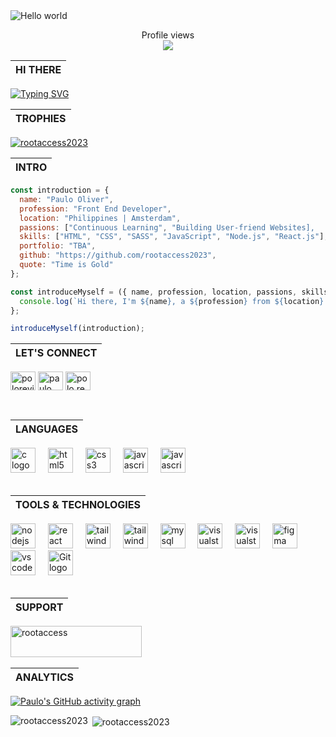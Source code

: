 <img src="https://raw.githubusercontent.com/sagar-viradiya/sagar-viradiya/master/resources/banner.png" alt="Hello world">

<p align="center"> 
  Profile views<br>
  <img src="https://profile-counter.glitch.me/rootaccess2023/count.svg" />
</p>

<!-- ![snake gif](https://github.com/herndev/herndev/blob/output/github-contribution-grid-snake.gif) -->
<!-- |   HI THERE, I'M HERNIE <img height="20px" src="https://raw.githubusercontent.com/ABSphreak/ABSphreak/master/gifs/Hi.gif" />    | -->

|   HI THERE     |
| ----------- |

[![Typing SVG](https://readme-typing-svg.demolab.com?font=Fira+Code&pause=1000&color=00AA71&width=435&lines=I'm+paulo+;I'm+a+passionate+Front+End+Developer;I+build+user-friendly+websites++;And+welcome+to+my+profile!+:%29)](https://git.io/typing-svg)

|   TROPHIES     |
| ----------- |

<p align="left"> <a href="https://github.com/ryo-ma/github-profile-trophy"><img src="https://github-profile-trophy.vercel.app/?username=rootaccess2023&theme=onedark" alt="rootaccess2023" /></a> </p>

|   INTRO     |
| ----------- |

```JavaScript
const introduction = {
  name: "Paulo Oliver",
  profession: "Front End Developer",
  location: "Philippines | Amsterdam",
  passions: ["Continuous Learning", "Building User-friend Websites],
  skills: ["HTML", "CSS", "SASS", "JavaScript", "Node.js", "React.js"],
  portfolio: "TBA",
  github: "https://github.com/rootaccess2023",
  quote: "Time is Gold"
};

const introduceMyself = ({ name, profession, location, passions, skills, portfolio, github, quote }) => {
  console.log(`Hi there, I'm ${name}, a ${profession} from ${location}. My passion lies in ${passions[0]} and ${passions[1]}, and I continuously strive to expand my skillset and knowledge in ${skills.join(", ")} and other programming languages. I am proud to give back to the community by actively contributing to open-source projects through my Github profile at ${github}. If you're interested in my personal and professional journey, feel free to connect with me. One of my favorite quotes is "${quote}", and I believe that with dedication and hard work, anything is possible. Let's connect and create something amazing together!"`);
};

introduceMyself(introduction);
```
|   LET'S CONNECT     |
| ----------- |

<p align="left">
<a href="https://twitter.com/polorevilo" target="blank"><img align="center" src="https://raw.githubusercontent.com/rahuldkjain/github-profile-readme-generator/master/src/images/icons/Social/twitter.svg" alt="polorevilo" height="30" width="40" /></a>
<a href="https://linkedin.com/in/paulo oliver" target="blank"><img align="center" src="https://raw.githubusercontent.com/rahuldkjain/github-profile-readme-generator/master/src/images/icons/Social/linked-in-alt.svg" alt="paulo oliver" height="30" width="40" /></a>
<a href="https://instagram.com/polo.revilo" target="blank"><img align="center" src="https://raw.githubusercontent.com/rahuldkjain/github-profile-readme-generator/master/src/images/icons/Social/instagram.svg" alt="polo.revilo" height="30" width="40" /></a>
</p><br>

|   LANGUAGES    |
| ----------- |

<div align="left">
  <img src="https://skillicons.dev/icons?i=c" height="40" alt="c logo" title="C"/>
  <img width="12" />
  <img src="https://skillicons.dev/icons?i=html" height="40" alt="html5 logo" title="HTML" />
  <img width="12" />
  <img src="https://skillicons.dev/icons?i=css" height="40" alt="css3 logo" title="CSS"/>
  <img width="12" />
  <img src="https://skillicons.dev/icons?i=js" height="40" alt="javascript logo" title="JavaScript"/>
  <img width="12" />
  <img src="https://skillicons.dev/icons?i=ruby" height="40" alt="javascript logo" title="Ruby"/>
  <img width="12" />
</div><br>


|   TOOLS & TECHNOLOGIES    |
| ----------- |

<div align="left">
  <img src="https://skillicons.dev/icons?i=nodejs" height="40" alt="nodejs logo" title="Node.js"/>
  <img width="12" />
  <img src="https://skillicons.dev/icons?i=react" height="40" alt="react logo" title="React.js"  />
  <img width="12" />
  <img src="https://skillicons.dev/icons?i=tailwind" height="40" alt="tailwindcss logo" title="Tailwind Css" />
  <img width="12" />
  <img src="https://skillicons.dev/icons?i=bootstrap" height="40" alt="tailwindcss logo" title="Bootstrap" />
  <img width="12" />
  <img src="https://skillicons.dev/icons?i=sqlite" height="40" alt="mysql logo" title="SQLite" />
  <img width="12" />
  <img src="https://skillicons.dev/icons?i=postgres" height="40" alt="visualstudio logo" title="Postgres" />
  <img width="12" />
  <img src="https://skillicons.dev/icons?i=rails" height="40" alt="visualstudio logo" title="Ruby on Rails" />
  <img width="12" />
  <img src="https://skillicons.dev/icons?i=figma" height="40" alt="figma logo" title="Figma" />
  <img width="12" />
  <img src="https://skillicons.dev/icons?i=vscode" height="40" alt="vscode logo" title="VS Code" />
  <img width="12" />
  <img src="https://skillicons.dev/icons?i=git" height="40" alt="Git logo" title="Git" />
  <img width="12" />
</div><br>

|   SUPPORT    |
| ----------- |
<p><a href="https://www.buymeacoffee.com/rootaccess"> <img align="left" src="https://cdn.buymeacoffee.com/buttons/v2/default-yellow.png" height="50" width="210" alt="rootaccess" /></a></p><br><br><br>

|   ANALYTICS    |
| ----------- |
[![Paulo's GitHub activity graph](https://activity-graph.herokuapp.com/graph?username=rootacce2023&&theme=xcode)](https://github.com/rootaccess2023)

<p><img align="left" src="https://github-readme-stats.vercel.app/api/top-langs?username=rootaccess2023&show_icons=true&locale=en&layout=compact&theme=tokyonight" alt="rootaccess2023" /></p>

<p>&nbsp;<img align="center" src="https://github-readme-stats.vercel.app/api?username=rootaccess2023&show_icons=true&locale=en&theme=tokyonight" alt="rootaccess2023" /></p>
